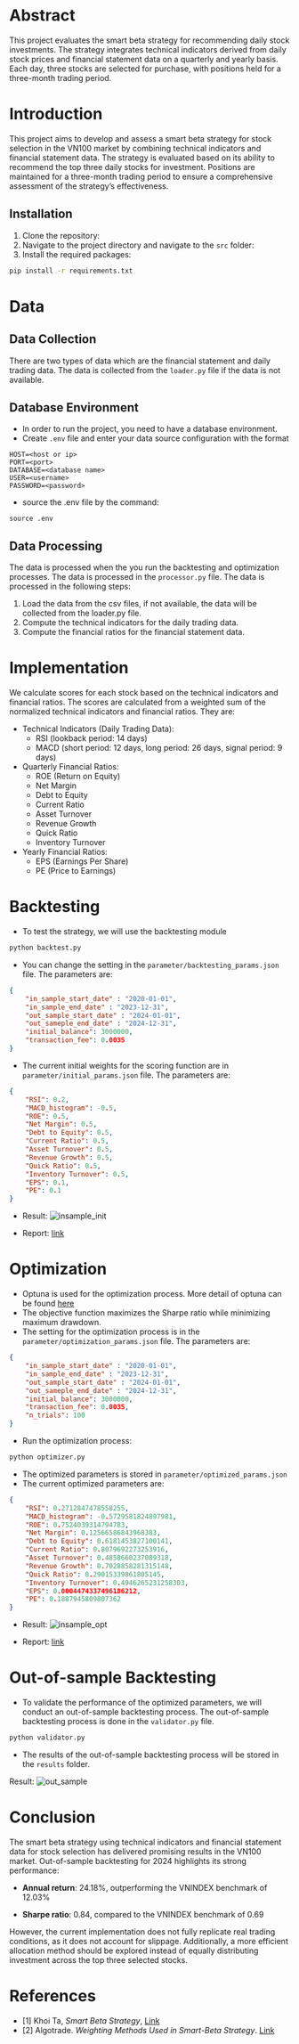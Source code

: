 # Abstract
This project evaluates the smart beta strategy for recommending daily stock investments. The strategy integrates technical indicators derived from daily stock prices and financial statement data on a quarterly and yearly basis. Each day, three stocks are selected for purchase, with positions held for a three-month trading period.

# Introduction
This project aims to develop and assess a smart beta strategy for stock selection in the VN100 market by combining technical indicators and financial statement data. The strategy is evaluated based on its ability to recommend the top three daily stocks for investment. Positions are maintained for a three-month trading period to ensure a comprehensive assessment of the strategy’s effectiveness.

## Installation
1. Clone the repository:
2. Navigate to the project directory and navigate to the `src` folder:
3. Install the required packages:
```bash
pip install -r requirements.txt
```

# Data
## Data Collection
There are two types of data which are the financial statement and daily trading data. The data is collected from the `loader.py` file if the data is not available.
## Database Environment
- In order to run the project, you need to have a database environment. 
- Create ```.env``` file and enter your data source configuration with the format
```
HOST=<host or ip>
PORT=<port>
DATABASE=<database name>
USER=<username>
PASSWORD=<password>
```
- source the .env file by the command:
```
source .env
```
## Data Processing
The data is processed when the you run the backtesting and optimization processes. The data is processed in the `processor.py` file. The data is processed in the following steps:
1. Load the data from the csv files, if not available, the data will be collected from the loader.py file.
2. Compute the technical indicators for the daily trading data.
3. Compute the financial ratios for the financial statement data.
# Implementation
We calculate scores for each stock based on the technical indicators and financial ratios. The scores are calculated from a weighted sum of the normalized technical indicators and financial ratios. They are:
- Technical Indicators (Daily Trading Data):
    - RSI (lookback period: 14 days)
    - MACD (short period: 12 days, long period: 26 days, signal period: 9 days)
- Quarterly Financial Ratios:
    - ROE (Return on Equity)
    - Net Margin
    - Debt to Equity
    - Current Ratio
    - Asset Turnover
    - Revenue Growth
    - Quick Ratio
    - Inventory Turnover
- Yearly Financial Ratios:
    - EPS (Earnings Per Share)
    - PE (Price to Earnings)

# Backtesting
- To test the strategy, we will use the backtesting module
```python
python backtest.py
```
- You can change the setting in the `parameter/backtesting_params.json` file. The parameters are:
```json
{
    "in_sample_start_date" : "2020-01-01",
    "in_sample_end_date" : "2023-12-31",
    "out_sample_start_date" : "2024-01-01",
    "out_sameple_end_date" : "2024-12-31",
    "initial_balance": 3000000,
    "transaction_fee": 0.0035
}
```
- The current initial weights for the scoring function are in `parameter/initial_params.json` file. The parameters are:
```json
{
    "RSI": 0.2,
    "MACD_histogram": -0.5,
    "ROE": 0.5,
    "Net Margin": 0.5,
    "Debt to Equity": 0.5,
    "Current Ratio": 0.5,
    "Asset Turnover": 0.5,
    "Revenue Growth": 0.5,
    "Quick Ratio": 0.5,
    "Inventory Turnover": 0.5,
    "EPS": 0.1,
    "PE": 0.1
}
```
- Result:
![insample_init](./src/results/insample_init.png)

- Report: [link](./doc/BACKTESTING_REPORT.pdf)

# Optimization
- Optuna is used for the optimization process. More detail of optuna can be found [here](https://optuna.org/)
- The objective function maximizes the Sharpe ratio while minimizing maximum drawdown.
- The setting for the optimization process is in the `parameter/optimization_params.json` file. The parameters are:
```json
{
    "in_sample_start_date" : "2020-01-01",
    "in_sample_end_date" : "2023-12-31",
    "out_sample_start_date" : "2024-01-01",
    "out_sameple_end_date" : "2024-12-31",
    "initial_balance": 3000000,
    "transaction_fee": 0.0035,
    "n_trials": 100
}
```
- Run the optimization process:
```python
python optimizer.py
```
- The optimized parameters is stored in `parameter/optimized_params.json`
- The current optimized parameters are:
```json
{
    "RSI": 0.2712847478558255,
    "MACD_histogram": -0.5729581824897981,
    "ROE": 0.7524039314794783,
    "Net Margin": 0.12566586843968383,
    "Debt to Equity": 0.6181453827100141,
    "Current Ratio": 0.8079692273253916,
    "Asset Turnover": 0.4858660237089318,
    "Revenue Growth": 0.7028858281315148,
    "Quick Ratio": 0.29015339861805145,
    "Inventory Turnover": 0.4946265231258303,
    "EPS": 0.0004474337496186212,
    "PE": 0.1887945809807362
}
```

- Result:
![insample_opt](./src/results/insample_optimized.png)

- Report: [link](./doc/OPTIMIZATION_REPORT.pdf)

# Out-of-sample Backtesting

- To validate the performance of the optimized parameters, we will conduct an out-of-sample backtesting process. The out-of-sample backtesting process is done in the `validator.py` file.
```bash
python validator.py
```
- The results of the out-of-sample backtesting process will be stored in the `results` folder. 

Result:
![out_sample](./src/results/outsample_optimized.png)

# Conclusion
The smart beta strategy using technical indicators and financial statement data for stock selection has delivered promising results in the VN100 market. Out-of-sample backtesting for 2024 highlights its strong performance:

- **Annual return**: 24.18%, outperforming the VNINDEX benchmark of 12.03%

- **Sharpe ratio**: 0.84, compared to the VNINDEX benchmark of 0.69

However, the current implementation does not fully replicate real trading conditions, as it does not account for slippage. Additionally, a more efficient allocation method should be explored instead of equally distributing investment across the top three selected stocks.

# References
- [1] Khoi Ta, *Smart Beta Strategy*, [Link](https://github.com/algotrade-research/smart-beta/)
- [2] Algotrade. *Weighting Methods Used in Smart-Beta Strategy*. [Link](https://hub.algotrade.vn/knowledge-hub/weighting-methods-used-in-smart-beta-strategy/)